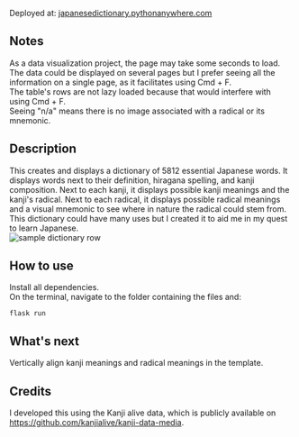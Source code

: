 Deployed at: [japanesedictionary.pythonanywhere.com](https://japanesedictionary.pythonanywhere.com)

## Notes
As a data visualization project, the page may take some seconds to load.
<br>
The data could be displayed on several pages but I prefer seeing all the information on a single page, as it facilitates using Cmd + F.
<br>
The table's rows are not lazy loaded because that would interfere with using Cmd + F.
<br>
Seeing "n/a" means there is no image associated with a radical or its mnemonic.

## Description
This creates and displays a dictionary of 5812 essential Japanese words. It displays words next to their definition, hiragana spelling, and kanji composition. Next to each kanji, it displays possible kanji meanings and the kanji's radical. Next to each radical, it displays possible radical meanings and a visual mnemonic to see where in nature the radical could stem from.
<br>
This dictionary could have many uses but I created it to aid me in my quest to learn Japanese.
<br>
![sample dictionary row](https://raw.githubusercontent.com/leonardo-blas/essential-japanese-words-dictionary/main/Sample%20dictionary%20row.png)

## How to use
Install all dependencies.
<br>
On the terminal, navigate to the folder containing the files and:
<br>
```
flask run
```

## What's next
Vertically align kanji meanings and radical meanings in the template.

## Credits
I developed this using the Kanji alive data, which is publicly available on https://github.com/kanjialive/kanji-data-media.
